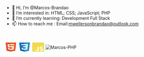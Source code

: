 - 👋 Hi, I’m @Marcos-Brandao
- 👀 I’m interested in: HTML; CSS; JavaScript; PHP
- 🌱 I’m currently learning: Development Full Stack
- 📫 How to reach me : Email:mwellersonbrandao@outlook.com

##
<!---
<div style="display: inline_block">
<a href="https://github.com/anuraghazra/github-readme-stats">
  <img height=180 align="center" src="https://github-readme-stats.vercel.app/api?username=Marcos-Brandao&show_icons=true&theme=transparent" />
</a>
<a href="https://github.com/anuraghazra/convoychat">
  <img height=180 align="center" src="https://github-readme-stats.vercel.app/api/top-langs?username=Marcos-Brandao&layout=compact&langs_count=8&card_width=320&theme=transparent" />
</a>
</div> 
-->
##

<div style="display: inline_block"><br>
  <img align="center" alt="Marcos-HTML" height="30" width="40" src="https://raw.githubusercontent.com/devicons/devicon/master/icons/html5/html5-original.svg">
  <img align="center" alt="Marcos-CSS" height="30" width="40" src="https://raw.githubusercontent.com/devicons/devicon/master/icons/css3/css3-original.svg">
  <img align="center" alt="Marcos-Js" height="30" width="40" src="https://raw.githubusercontent.com/devicons/devicon/master/icons/javascript/javascript-plain.svg">
 
  <img align="center" alt="Marcos-PHP" height="30" width="40" src="https://cdn.jsdelivr.net/gh/devicons/devicon@latest/icons/php/php-original.svg" />
  
  
</div>

<!---
<img align="center" alt="Marcos-React" height="30" width="40" src="https://raw.githubusercontent.com/devicons/devicon/master/icons/react/react-original.svg">
<img align="center" alt="Marcos-Python" height="30" width="40" src="https://raw.githubusercontent.com/devicons/devicon/master/icons/python/python-original.svg">
![Snake animation](https://github.com/Marcos-Brandao/Marcos-Brandao/blob/output/github-contribution-grid-snake.svg)
          
Marcos-Brandao/Marcos-Brandao is a ✨ special ✨ repository because its `README.md` (this file) appears on your GitHub profile.
You can click the Preview link to take a look at your changes.
--->
